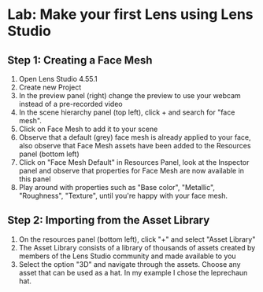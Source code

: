 # Lab: Make your first Lens using Lens Studio

## Step 1: Creating a Face Mesh
1. Open Lens Studio 4.55.1
2. Create new Project
3. In the preview panel (right) change the preview to use your webcam instead of a pre-recorded video
4. In the scene hierarchy panel (top left), click + and search for "face mesh".
5. Click on Face Mesh to add it to your scene
6. Observe that a default (grey) face mesh is already applied to your face, also observe that Face Mesh assets have been added to the Resources panel (bottom left)
7. Click on "Face Mesh Default" in Resources Panel, look at the Inspector panel and observe that properties for Face Mesh are now available in this panel
8. Play around with properties such as "Base color", "Metallic", "Roughness", "Texture", until you're happy with your face mesh.

## Step 2: Importing from the Asset Library
1. On the resources panel (bottom left), click "+" and select "Asset Library"
2. The Asset Library consists of a library of thousands of assets created by members of the Lens Studio community and made available to you
3. Select the option "3D" and navigate through the assets. Choose any asset that can be used as a hat. In my example I chose the leprechaun hat.